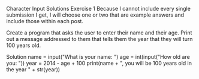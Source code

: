 Character Input Solutions
Exercise 1
Because I cannot include every single submission I get, I will choose one or two that are example answers and include those within each post.

Create a program that asks the user to enter their name and their age. Print out a message addressed to them that tells them the year that they will turn 100 years old.

Solution
name = input("What is your name: ")
age = int(input("How old are you: "))
year = 2014 - age + 100
print(name + ", you will be 100 years old in the year " + str(year))